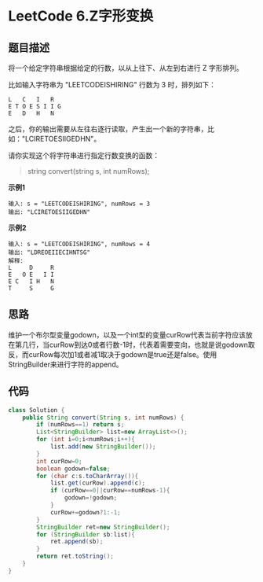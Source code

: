 # LeetCode 6.Z字形变换
## 题目描述
将一个给定字符串根据给定的行数，以从上往下、从左到右进行 Z 字形排列。

比如输入字符串为 "LEETCODEISHIRING" 行数为 3 时，排列如下：
```
L   C   I   R
E T O E S I I G
E   D   H   N
```
之后，你的输出需要从左往右逐行读取，产生出一个新的字符串，比如："LCIRETOESIIGEDHN"。

请你实现这个将字符串进行指定行数变换的函数：
> string convert(string s, int numRows);

**示例1**
```
输入: s = "LEETCODEISHIRING", numRows = 3
输出: "LCIRETOESIIGEDHN"
```
**示例2**
```
输入: s = "LEETCODEISHIRING", numRows = 4
输出: "LDREOEIIECIHNTSG"
解释:
L     D     R
E   O E   I I
E C   I H   N
T     S     G
```

## 思路
维护一个布尔型变量godown，以及一个int型的变量curRow代表当前字符应该放在第几行，当curRow到达0或者行数-1时，代表着需要变向，也就是说godown取反，而curRow每次加1或者减1取决于godown是true还是false。使用StringBuilder来进行字符的append。

## 代码
```java
class Solution {
    public String convert(String s, int numRows) {
        if (numRows==1) return s;
        List<StringBuilder> list=new ArrayList<>();
        for (int i=0;i<numRows;i++){
            list.add(new StringBuilder());
        }
        int curRow=0;
        boolean godown=false;
        for (char c:s.toCharArray()){
            list.get(curRow).append(c);
            if (curRow==0||curRow==numRows-1){
                godown=!godown;
            }
            curRow+=godown?1:-1;
        }
        StringBuilder ret=new StringBuilder();
        for (StringBuilder sb:list){
            ret.append(sb);
        }
        return ret.toString();
    }
}
```